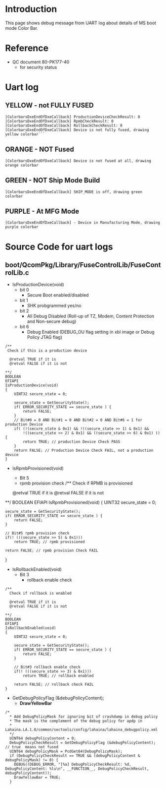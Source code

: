 
# Introduction
   This page shows debug message from UART log about details of MS boot mode Color Bar. 

# Reference
- QC document 80-PK177-40
  - for security status

# Uart log
## YELLOW - not FULLY FUSED
```
[ColorbarsDxeEndOfDxeCallback] ProductionDeviceCheckResult: 0
[ColorbarsDxeEndOfDxeCallback] RpmbCheckResult: 0
[ColorbarsDxeEndOfDxeCallback] RollbackCheckResult: 0
[ColorbarsDxeEndOfDxeCallback] Device is not fully fused, drawing yellow colorbar```
```

## ORANGE - NOT Fused
```
[ColorbarsDxeEndOfDxeCallback] Device is not fused at all, drawing orange colorbar
```
## GREEN - NOT Ship Mode Build
```
[ColorbarsDxeEndOfDxeCallback] SHIP_MODE is off, drawing green colorbar
```
## PURPLE - At MFG Mode
```
[ColorbarsDxeEndOfDxeCallback] - Device in Manufacturing Mode, drawing purple colorbar
```

# Source Code for uart logs
## boot/QcomPkg/Library/FuseControlLib/FuseControlLib.c
- IsProductionDevice(void)
  - bit 0
    - Secure Boot enabled/disabled
  - bit 1
    - SHK probgrammed yes/no
  - bit 2
    - All Debug Disabled (Roll-up of TZ, Modem, Content Protection and Non-secure debug)
  - bit 6
    - Debug Enabled (DEBUG_OU flag setting in xbl image or Debug Policy JTAG flag)

```
/**
 Check if this is a production device

  @retval TRUE if it is
  @retval FALSE if it is not

**/
BOOLEAN 
EFIAPI
IsProductionDevice(void)
{
    UINT32 secure_state = 0;
    
    secure_state = GetSecurityState();
    if( ERROR_SECURITY_STATE == secure_state ) {
        return FALSE;
    }
    // Bit#0 = 0 AND Bit#1 = 0 AND Bit#2 = 0 AND Bit#6 = 1 for production Device
    if( (!(secure_state & 0x1) && !((secure_state >> 1) & 0x1) && 
        !((secure_state >> 2) & 0x1) && ((secure_state >> 6) & 0x1) )) {
        return TRUE; // production Device Check PASS
    }
    return FALSE; // Production Device Check FAIL, not a production device
}
```

- IsRpmbProvisioned(void)
  - Bit 5 
   - rpmb provision check
/**
  Check if RPMB is provisioned

  @retval TRUE if it is
  @retval FALSE if it is not

**/
BOOLEAN 
EFIAPI
IsRpmbProvisioned(void)
{
    UINT32 secure_state = 0;
    
    secure_state = GetSecurityState();
    if( ERROR_SECURITY_STATE == secure_state ) {
        return FALSE;
    }
    
    // Bit#5 rpmb provision check
    if(! (((secure_state >> 5) & 0x1)))
        return TRUE; // rpmb provisioned
    
    return FALSE; // rpmb provision Check FAIL
}

- IsRollbackEnabled(void)
  - Bit 3
    - rollback enable check
```
/**
  Check if rollback is enabled

  @retval TRUE if it is
  @retval FALSE if it is not

**/
BOOLEAN 
EFIAPI
IsRollbackEnabled(void)
{
    UINT32 secure_state = 0;

    secure_state = GetSecurityState();
    if( ERROR_SECURITY_STATE == secure_state ) {
        return FALSE;
    }

    // Bit#3 rollback enable check
    if(! (((secure_state >> 3) & 0x1)))
        return TRUE; // rollback enabled

    return FALSE; // rollback check FAIL
}
```
- GetDebugPolicyFlag (&debugPolicyContent);
  - **DrawYellowBar**
```
/*
  * Add DebugPolicyMask for ignoring bit of crashdump in debug policy
  * The mask is the complement of the debug policy for apdp in
  * Lahaina.LA.1.0/common/sectools/config/lahaina/lahaina_debugpolicy.xml
  */
  UINT64 debugPolicyContent = 0;
  DebugPolicyCheckResult = GetDebugPolicyFlag (&debugPolicyContent);      // true  means not fused
  UINT64 debugPolicyMask = PcdGet64(DebugPolicyMask);
  if (DebugPolicyCheckResult == TRUE && (debugPolicyContent & debugPolicyMask) != 0) {
    DEBUG((DEBUG_ERROR, "[%a] DebugPolicyCheckResult: %d, DebugPolicyContent: %lu\n", __FUNCTION__, DebugPolicyCheckResult, debugPolicyContent));
    DrawYellowBar = TRUE;
  }
```
